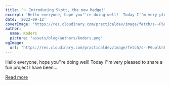 ```yaml
---
title: '💥 Introducing Skott, the new Madge!'
excerpt: 'Hello everyone, hope you''re doing well!  Today I''m very pleased to share a fun project I have been...'
date: '2022-09-12'
coverImage: 'https://res.cloudinary.com/practicaldev/image/fetch/s--P6uolUnh--/c_imagga_scale,f_auto,fl_progressive,h_420,q_auto,w_1000/https://dev-to-uploads.s3.amazonaws.com/uploads/articles/ghar7w6r9c5ts2r0vbdi.png'
author:
  name: Koders
  picture: "assets/blog/authors/koders.png"
ogImage:
  url: 'https://res.cloudinary.com/practicaldev/image/fetch/s--P6uolUnh--/c_imagga_scale,f_auto,fl_progressive,h_420,q_auto,w_1000/https://dev-to-uploads.s3.amazonaws.com/uploads/articles/ghar7w6r9c5ts2r0vbdi.png'
---
```


Hello everyone, hope you''re doing well!  Today I''m very pleased to share a fun project I have been...

[Read more](https://dev.to/antoinecoulon/introducing-skott-the-new-madge-1bfl)
